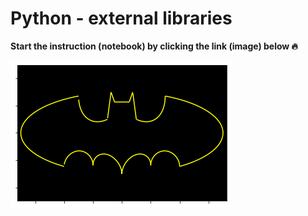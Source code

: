# Python - external libraries
__Start the instruction (notebook) by clicking the link (image) below 🔥__

[![title](_resources/bat.png)](https://colab.research.google.com/drive/1fnatVWngovxL9aj3VpJ3wZ37m5VKER-X?usp=sharing)